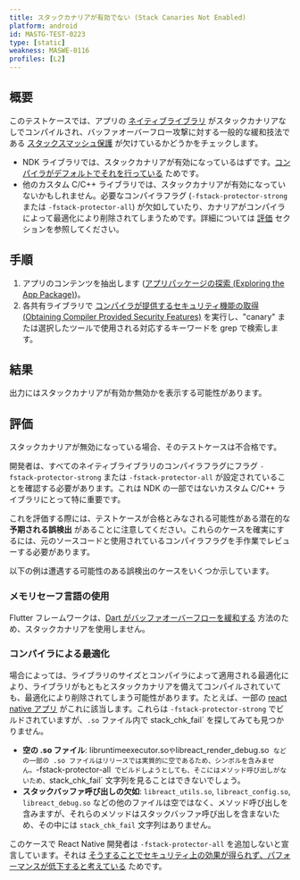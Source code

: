 ```yaml
---
title: スタックカナリアが有効でない (Stack Canaries Not Enabled)
platform: android
id: MASTG-TEST-0223
type: [static]
weakness: MASWE-0116
profiles: [L2]
---
```


## 概要

このテストケースでは、アプリの [ネイティブライブラリ](../../../Document/0x05i-Testing-Code-Quality-and-Build-Settings.md#binary-protection-mechanisms) がスタックカナリアなしでコンパイルされ、バッファオーバーフロー攻撃に対する一般的な緩和技法である [スタックスマッシュ保護](../../../Document/0x04h-Testing-Code-Quality.md#stack-smashing-protection) が欠けているかどうかをチェックします。

- NDK ライブラリでは、スタックカナリアが有効になっているはずです。[コンパイラがデフォルトでそれを行っている](https://android.googlesource.com/platform/ndk/%2B/master/docs/BuildSystemMaintainers.md#additional-required-arguments) ためです。
- 他のカスタム C/C++ ライブラリでは、スタックカナリアが有効になっていないかもしれません。必要なコンパイラフラグ (`-fstack-protector-strong` または `-fstack-protector-all`) が欠如していたり、カナリアがコンパイラによって最適化により削除されてしまうためです。詳細については [評価](#evaluation) セクションを参照してください。

## 手順

1. アプリのコンテンツを抽出します ([アプリパッケージの探索 (Exploring the App Package)](../../techniques/android/MASTG-TECH-0007.md))。
2. 各共有ライブラリで [コンパイラが提供するセキュリティ機能の取得 (Obtaining Compiler Provided Security Features)](MASTG-TECH-0115) を実行し、"canary" または選択したツールで使用される対応するキーワードを grep で検索します。

## 結果

出力にはスタックカナリアが有効か無効かを表示する可能性があります。

## 評価

スタックカナリアが無効になっている場合、そのテストケースは不合格です。

開発者は、すべてのネイティブライブラリのコンパイラフラグにフラグ `-fstack-protector-strong` または `-fstack-protector-all` が設定されていることを確認する必要があります。これは NDK の一部ではないカスタム C/C++ ライブラリにとって特に重要です。

これを評価する際には、テストケースが合格とみなされる可能性がある潜在的な **予期される誤検出** があることに注意してください。これらのケースを確実にするには、元のソースコードと使用されているコンパイラフラグを手作業でレビューする必要があります。

以下の例は遭遇する可能性のある誤検出のケースをいくつか示しています。

### メモリセーフ言語の使用

Flutter フレームワークは、[Dart がバッファオーバーフローを緩和する](https://docs.flutter.dev/reference/security-false-positives#shared-objects-should-use-stack-canary-values) 方法のため、スタックカナリアを使用しません。

### コンパイラによる最適化

場合によっては、ライブラリのサイズとコンパイラによって適用される最適化により、ライブラリがもともとスタックカナリアを備えてコンパイルされていても、最適化により削除されてしまう可能性があります。たとえば、一部の [react native アプリ](https://github.com/facebook/react-native/issues/36870#issuecomment-1714007068) がこれに該当します。これらは `-fstack-protector-strong` でビルドされていますが、`.so` ファイル内で stack_chk_fail` を探してみても見つかりません。

- **空の .so ファイル**: libruntimeexecutor.so` や `libreact_render_debug.so` などの一部の .so ファイルはリリースでは実質的に空であるため、シンボルを含みません。`-fstack-protector-all` でビルドしようとしても、そこにはメソッド呼び出しがないため、`stack_chk_fail` 文字列を見ることはできないでしょう。
- **スタックバッファ呼び出しの欠如**: `libreact_utils.so`, `libreact_config.so`, `libreact_debug.so` などの他のファイルは空ではなく、メソッド呼び出しを含みますが、それらのメソッドはスタックバッファ呼び出しを含まないため、その中には `stack_chk_fail` 文字列はありません。

このケースで React Native 開発者は `-fstack-protector-all` を追加しないと宣言しています。それは [そうすることでセキュリティ上の効果が得られず、パフォーマンスが低下すると考えている](https://github.com/OWASP/mastg/pull/3049#pullrequestreview-2420837259) ためです。
